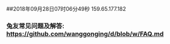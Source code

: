 ##2018年09月28日07时06分49秒 159.65.177.182
### 兔友常见问题及解答: https://github.com/wanggonging/d/blob/w/FAQ.md
